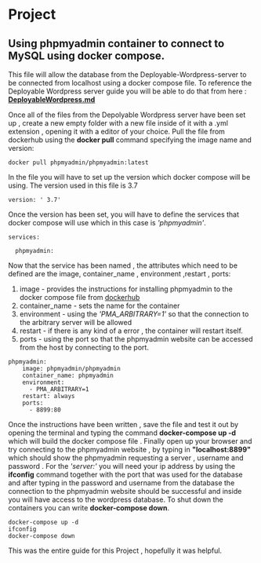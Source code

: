 # Project
## Using phpmyadmin container to connect to MySQL using docker compose.

This file will allow the database from the Deployable-Wordpress-server to be connected from localhost using a docker compose file.
To reference the Deployable Wordpress server guide you will be able to do that from here :
**[DeployableWordpress.md](https://github.com/pdops/Projects/blob/docker-files/Docker/Deployable-Wordpress-server/WPdocker/DeployableWordpress.md)**

Once all of the files from the Depolyable Wordpress server have been set up , create a new empty folder with a new file inside of it with a .yml extension , opening it with a editor of your choice. Pull the file from dockerhub using the **docker pull** command specifying the image name and version:
```
docker pull phpmyadmin/phpmyadmin:latest
```
In the file you will have to set up the version which docker compose will be using.
The version used in this file is 3.7
```
version: ' 3.7'
```
Once the version has been set, you will have to define the services that docker compose will use which in this case is *'phpmyadmin'*.
```
services: 
  
  phpmyadmin:
```
Now that the service has been named , the attributes which need to be defined are the image, container_name , environment ,restart , ports:
1. image - provides the instructions for installing phpmyadmin to the docker compose file from [dockerhub](https://hub.docker.com/r/phpmyadmin/phpmyadmin/)
2. container_name - sets the name for the container
3. environment - using the *'PMA_ARBITRARY=1'* so that the connection to the arbitrary server will be allowed
4. restart - if there is any kind of a error , the container will restart itself.
5.  ports - using the port so that the phpmyadmin website can be accessed from the host by connecting to the port.
```
phpmyadmin:
    image: phpmyadmin/phpmyadmin
    container_name: phpmyadmin
    environment: 
      - PMA_ARBITRARY=1
    restart: always
    ports: 
      - 8899:80
```
Once the instructions have been written , save the file and test it out by opening the terminal and typing the command **docker-compose up -d** which will build the docker compose file . Finally open up your browser and try connecting to the phpmyadmin website , by typing in **"localhost:8899"** which should show the phpmyadmin requesting a server , username and password . For the *'server:'* you will need your ip address by using the **ifconfig** command together with the port that was used for the database and after typing in the password and username from the database the connection to the phpmyadmin website should be successful and inside you will have access to the wordpress database. To shut down the containers you can write **docker-compose down**. 
```
docker-compose up -d
ifconfig
docker-compose down
```
This was the entire guide for this Project , hopefully it was helpful.

